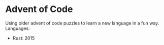# Advent of Code

Using older advent of code puzzles to learn a new language in a fun way.
Languages:
- Rust: 2015
